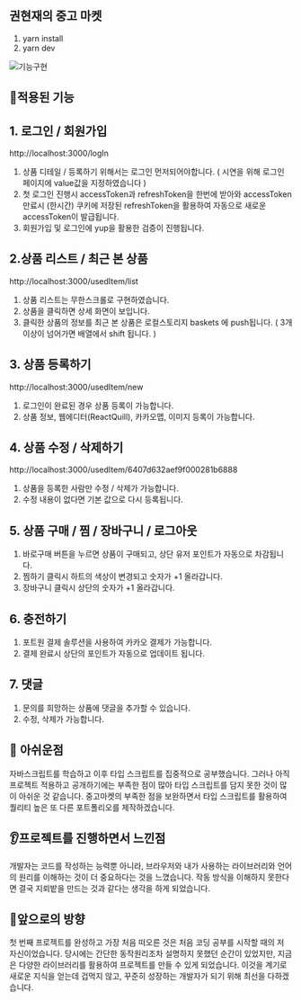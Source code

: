 ## 권현재의 중고 마켓 

1. yarn install
2. yarn dev

![기능구현](https://user-images.githubusercontent.com/114847858/223586966-1a200fc4-5f4a-4cd9-b5ef-b2f6fe73f51d.gif)

## 📝적용된 기능 

## 1. 로그인 / 회원가입
http://localhost:3000/logIn

1. 상품 디테일 / 등록하기 위해서는 로그인 먼저되어야합니다. ( 시연을 위해 로그인 페이지에 value값을 지정하였습니다 )
2. 첫 로그인 진행시 accessToken과 refreshToken을 한번에 받아와 accessToken 만료시 (한시간) 쿠키에 저장된 refreshToken을 활용하여 자동으로 새로운 accessToken이 발급됩니다.
3. 회원가입 및 로그인에 yup을 활용한 검증이 진행됩니다.

## 2.상품 리스트 / 최근 본 상품
http://localhost:3000/usedItem/list

1. 상품 리스트는 무한스크롤로 구현하였습니다.
2. 상품을 클릭하면 상세 화면이 보입니다.
3. 클릭한 상품의 정보를 최근 본 상품은 로컬스토리지 baskets 에 push됩니다. ( 3개 이상이 넘어가면 배열에서 shift 됩니다. )

## 3. 상품 등록하기
http://localhost:3000/usedItem/new

1. 로그인이 완료된 경우 상품 등록이 가능합니다.
2. 상품 정보, 웹에디터(ReactQuill), 카카오맵, 이미지 등록이 가능합니다.

## 4. 상품 수정 / 삭제하기
http://localhost:3000/usedItem/6407d632aef9f000281b6888

1. 상품을 등록한 사람만 수정 / 삭제가 가능합니다.
2. 수정 내용이 없다면 기본 값으로 다시 등록됩니다. 

## 5. 상품 구매 / 찜 / 장바구니 / 로그아웃

1. 바로구매 버튼을 누르면 상품이 구매되고, 상단 유저 포인트가 자동으로 차감됩니다. 
2. 찜하기 클릭시 하트의 색상이 변경되고 숫자가 +1 올라갑니다.
3. 장바구니 클릭시 상단의 숫자가 +1 올라갑니다.

## 6. 충전하기 

1. 포트원 결제 솔루션을 사용하여 카카오 결제가 가능합니다.
2. 결제 완료시 상단의 포인트가 자동으로 업데이트 됩니다.

## 7. 댓글 

1. 문의를 희망하는 상품에 댓글을 추가할 수 있습니다. 
2. 수정, 삭제가 가능합니다.



## 📌 아쉬운점
자바스크립트를 학습하고 이후 타입 스크립트를 집중적으로 공부했습니다.
그러나 아직 프로젝트 적용하고 공개하기에는 부족한 점이 많아 타입 스크립트를 담지 못한 것이 많이 아쉬운 것 같습니다.
중고마켓의 부족한 점을 보완하면서 타입 스크립트를 활용하여 퀄리티 높은 또 다른 포트폴리오를 제작하겠습니다.

## 👂프로젝트를 진행하면서 느낀점
개발자는 코드를 작성하는 능력뿐 아니라, 브라우저와 내가 사용하는 라이브러리와 언어의 원리를 이해하는 것이 더 중요하다는 것을 느꼈습니다. 작동 방식을 이해하지 못한다면 결국 지뢰밭을 만드는 것과 같다는 생각을 하게 되었습니다.

## 🏃앞으로의 방향
첫 번째 프로젝트를 완성하고 가장 처음 떠오른 것은 처음 코딩 공부를 시작할 때의 저 자신이었습니다.
당시에는 간단한 동작원리조차 설명하지 못했던 순간이 있었지만, 지금은 다양한 라이브러리를 활용하여 프로젝트를 만들 수 있게 되었습니다.
이것을 계기로 새로운 지식을 얻는데 겁먹지 않고, 꾸준히 성장하는 개발자가 되기 위해 최선을 다하겠습니다.
